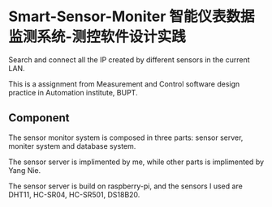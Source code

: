 # Smart-Sensor-Moniter  智能仪表数据监测系统-测控软件设计实践
Search and connect all the IP created by different sensors in the current LAN.

This is a assignment from Measurement and Control software design practice in Automation institute, BUPT.

## Component

The sensor monitor system is composed in three parts: sensor server, moniter system and database system.

The sensor server is implimented by me, while other parts is implimented by Yang Nie. 

The sensor server is build on raspberry-pi, and the sensors I used are DHT11, HC-SR04, HC-SR501, DS18B20.
